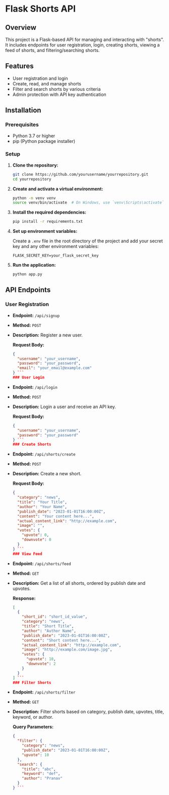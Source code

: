 # Flask Shorts API

## Overview

This project is a Flask-based API for managing and interacting with "shorts". It includes endpoints for user registration, login, creating shorts, viewing a feed of shorts, and filtering/searching shorts.

## Features

- User registration and login
- Create, read, and manage shorts
- Filter and search shorts by various criteria
- Admin protection with API key authentication

## Installation

### Prerequisites

- Python 3.7 or higher
- pip (Python package installer)

### Setup

1. **Clone the repository:**

    ```bash
    git clone https://github.com/yourusername/yourrepository.git
    cd yourrepository
    ```

2. **Create and activate a virtual environment:**

    ```bash
    python -m venv venv
    source venv/bin/activate  # On Windows, use `venv\Scripts\activate`
    ```

3. **Install the required dependencies:**

    ```bash
    pip install -r requirements.txt
    ```

4. **Set up environment variables:**

    Create a `.env` file in the root directory of the project and add your secret key and any other environment variables:

    ```
    FLASK_SECRET_KEY=your_flask_secret_key
    ```

5. **Run the application:**

    ```bash
    python app.py
    ```

## API Endpoints

### User Registration

- **Endpoint:** `/api/signup`
- **Method:** `POST`
- **Description:** Register a new user.

  **Request Body:**
  ```json
  {
    "username": "your_username",
    "password": "your_password",
    "email": "your_email@example.com"
  } ```
  ### User Login

- **Endpoint:** `/api/login`
- **Method:** `POST`
- **Description:** Login a user and receive an API key.

  **Request Body:**
  ```json
  {
    "username": "your_username",
    "password": "your_password"
  } ```
  ### Create Shorts

- **Endpoint:** `/api/shorts/create`
- **Method:** `POST`
- **Description:** Create a new short.

  **Request Body:**
  ```json
  {
    "category": "news",
    "title": "Your Title",
    "author": "Your Name",
    "publish_date": "2023-01-01T16:00:00Z",
    "content": "Your content here...",
    "actual_content_link": "http://example.com",
    "image": "",
    "votes": {
      "upvote": 0,
      "downvote": 0
    }
  } ```
  ### View Feed

- **Endpoint:** `/api/shorts/feed`
- **Method:** `GET`
- **Description:** Get a list of all shorts, ordered by publish date and upvotes.

  **Response:**
  ```json
  [
    {
      "short_id": "short_id_value",
      "category": "news",
      "title": "Short Title",
      "author": "Author Name",
      "publish_date": "2023-01-01T16:00:00Z",
      "content": "Short content here...",
      "actual_content_link": "http://example.com",
      "image": "http://example.com/image.jpg",
      "votes": {
        "upvote": 10,
        "downvote": 2
      }
    }
  ] ```
  ### Filter Shorts

- **Endpoint:** `/api/shorts/filter`
- **Method:** `GET`
- **Description:** Filter shorts based on category, publish date, upvotes, title, keyword, or author.

  **Query Parameters:**
  ```json
  {
    "filter": {
      "category": "news",
      "publish_date": "2023-01-01T16:00:00Z",
      "upvote": 10
    },
    "search": {
      "title": "abc",
      "keyword": "def",
      "author": "Pranav"
    }
  } ```
